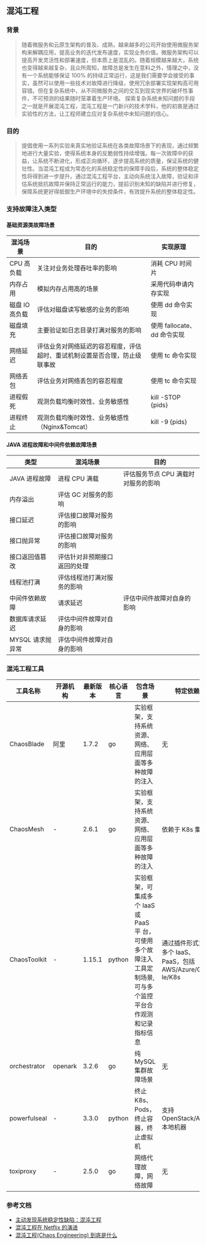 ## 混沌工程
### 背景
> 随着微服务和云原生架构的普及、成熟，越来越多的公司开始使用微服务架构来解耦应用，提高业务的迭代发布速度，实现业务价值。微服务架构可以提高开发灵活性和部署速度，但本质上是混乱的。随着规模越来越大，系统也变得越来越复杂，且众所周知，故障总是发生在意料之外，情理之中，没有一个系统能够保证 100% 的持续正常运行，这是我们需要学会接受的事实，虽然可以使用一些技术对故障进行降级，使用冗余部署实现架构高可用容错。但在复杂系统中，从不同微服务之间的交互到现实世界的破坏性事件，不可预测的结果随时笼罩着生产环境。 探索复杂系统未知问题的手段之一就是开展混沌工程，混沌工程是一门新兴的技术学科，他的初衷是通过实验性的方法，让工程师建立应对复杂系统中未知问题的信心。

### 目的
> 提倡使用一系列实验来真实地验证系统在各类故障场景下的表现，通过频繁地进行大量实验，使得系统本身的反脆弱性持续增强。每一次故障中的获益，让系统不断进化，形成正向循环，逐步提高系统的质量，保证系统的健壮性。当混沌工程成为常态化的系统稳定性的保障手段后，系统的整体稳定性将得到进一步提升。通过混沌工程平台，主动向系统注入故障，验证和评估系统抵抗故障并保持正常运行的能力，提前识别未知的缺陷并进行修复，保障系统更好得抵御生产环境中的失控条件，有效提升系统的整体稳定性。

### 支持故障注入类型
#### 基础资源类故障场景
| 混沌场景 | 目的 |实现原理|
| ------ | ------ | ------ |
| CPU 高负载 | 关注对业务处理吞吐率的影响 |消耗 CPU 时间片|
| 内存占用 | 模拟内存占用高的场景 |采用代码申请内存实现|
|磁盘 IO 高负载|评估对磁盘读写敏感的业务的影响|使用 dd 命令实现|
|磁盘填充|主要验证如日志目录打满对服务的影响|使用 fallocate、dd 命令实现|
|网络延迟|评估业务对网络延迟的容忍程度，评估超时、重试机制设置是否合理，防止级联事故|使用 tc 命令实现|
|网络丢包|评估业务对网络丢包的容忍程度|使用 tc 命令实现|
|进程假死|观测负载均衡时效性、业务敏感性|kill -STOP {pids}|
|进程终止|观测负载均衡时效性、业务敏感性（Nginx&Tomcat）|kill -9 {pids}|
#### JAVA 进程故障和中间件依赖故障场景
| 类型 | 混沌场景 |目的|
| ------ | ------ |------ |
| JAVA 进程故障 | 进程 CPU 满载 |评估服务节点 CPU 满载时对服务的影响 |
| 内存溢出 | 评估 GC 对服务的影响 | |
| 接口延迟 | 评估接口故障对服务的影响 | |
| 接口抛异常 |评估接口故障对服务的影响  | |
| 接口返回值篡改 | 评估针对非预期接口返回的处理 | |
| 线程池打满 | 评估线程池打满对服务的影响| |
| 中间件依赖故障 | 请求延迟 | 评估中间件故障对自身的影响|
| 数据库请求延迟 | 评估中间件故障对自身的影响 | |
| MYSQL 请求抛异常 | 评估中间件故障对自身的影响 | |

### 混沌工程工具
| 工具名称 | 开源机构|最新版本 |核心语言|包含场景|特定依赖|
| ------ | ------ |------ |------ |------ |------ |
| ChaosBlade | 阿里 |1.7.2|go|实验框架，支持系统资源、网络、应用层面等多种故障的注入|无|
| ChaosMesh | - |2.6.1|go|实验框架，支持系统资源、网络、应用层面等多种故障的注入|依赖于 K8s 集群|
| ChaosToolkit | - |1.15.1|python|实验框架，可集成多个 IaaS 或 PaaS 平 台，可使用多个故障注入工具定制场景,可与多个监控平台合作观测和记录指标信息|通过插件形式支持多个 IaaS、PaaS，包括 AWS/Azure/Goog le/K8s|
| orchestrator | openark |3.2.6|go|纯 MySQL 集群故障场景|无|
| powerfulseal | - |3.3.0|python|终止 K8s、Pods，终止容器，终止虚拟机|支持 OpenStack/AWS/ 本地机器|
| toxiproxy | - |2.5.0|go|网络代理故障，网络故障|无|

### 参考文档
* [主动发现系统稳定性缺陷：混沌工程](https://my.oschina.net/u/4090830/blog/9874387)
* [混沌工程在 Netflix 的演进](https://aws.amazon.com/cn/blogs/china/the-evolution-of-chaos-engineering-at-netflix/)
* [混沌工程(Chaos Engineering) 到底是什么](https://cloud.tencent.com/developer/article/1622874)
